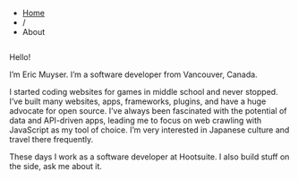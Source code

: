 <ul class="breadcrumb">
    <li><a href="/" address="true">Home</a></li>
    <li><span class="divider">/</span></li>
    <li class="active">About</li>
</ul>
<div class="post-2 page type-page status-publish hentry row-fluid" id="post-2">
    <div class="span2"><img class="left" src="https://en.gravatar.com/userimage/11243565/6081965cf877dbed69e806f7ab1215b8.jpeg?size=200" alt="">
    </div>
    <div class="span4">
        <p></p>
        <p>Hello!</p>
        <p>I’m Eric Muyser. I’m a software developer from Vancouver, Canada.</p>
        <p>I started coding websites for games in middle school and never stopped. I’ve built many websites, apps, frameworks, plugins, and have a huge advocate for open source. I’ve always been fascinated with the potential of data and API-driven apps, leading me to focus on web crawling with JavaScript as my tool of choice. I’m very interested in Japanese culture and travel there frequently.</p>
        <p>These days I work as a software developer at Hootsuite. I also build stuff on the side, ask me about it.</p>
        <br>
    </div>
</div>
